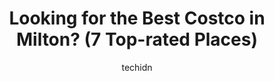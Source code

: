 ---
layout: ampstory
image: https://i0.wp.com/www.auto.or.id/wp-content/uploads/2023/06/costco-wholesale-0-milton-1686326665.jpeg?resize=640,853
author: techidn
featured: false
description: Milton, Ontario, Canada is a haven for Costco enthusiasts, boasting an impressive array of 7 top-notch establishments. Whether youre a seasoned connoisseur or simply curious to explore the 
title: Looking for the Best Costco in Milton? (7 Top-rated Places)
cover:
   title: Looking for the Best Costco in Milton? (7 Top-rated Places)
   subtitle: AUTO.OR.ID
   background: https://www.auto.or.id/wp-content/uploads/2023/06/costco-wholesale-0-milton-1686326665.jpeg

pages: 
 - layout: thirds
   top: <h1>#1 Costco Wholesale</h1>
   bottom: "<p>I have been visiting this location for the past 4 years and they are always improving. Workers here are very kind to help and line up at cashier always moves quick. It</p>"
   background: https://www.auto.or.id/wp-content/uploads/2023/06/costco-wholesale-1-milton-1686326666.jpeg
   backgroundblur: true
 - layout: thirds
   top: <h1>#2 Costco Wholesale</h1>
   bottom: "<p>50 Queen Elizabeth Blvd, Toronto, ON M8Z 1M1, Canada</p>"
   background: https://www.auto.or.id/wp-content/uploads/2023/06/costco-wholesale-2-milton-1686326667.jpeg
   cta:
      link: https://www.auto.or.id/looking-for-the-best-costco-in-milton-7-top-rated-places/
      text: Looking for the Best Costco in Milton? (7 Top-rated Places)
 - layout: thirds
   top: <h1>#3 Costco Wholesale</h1>
   bottom: "<p>5900 Rodeo Dr, Mississauga, ON L5R 3S9, Canada</p>"
   background: https://images.unsplash.com/photo-1563059999-9bcd13ce672d?ixlib=rb-4.0.3&ixid=MnwxMjA3fDB8MHxwaG90by1wYWdlfHx8fGVufDB8fHx8&auto=format&fit=crop&w=640&h=853&q=80
   cta:
      link: https://www.auto.or.id/looking-for-the-best-costco-in-milton-7-top-rated-places/
      text: Looking for the Best Costco in Milton? (7 Top-rated Places)
 - layout: thirds
   top: <h1>#4 Costco Wholesale</h1>
   bottom: "<p>100 Legend Ct, Hamilton, ON L9K 1J3, Canada</p>"
   background: https://images.unsplash.com/photo-1620547316190-289b3899e010?ixlib=rb-4.0.3&ixid=MnwxMjA3fDB8MHxwaG90by1wYWdlfHx8fGVufDB8fHx8&auto=format&fit=crop&w=640&h=853&q=80
   cta:
      link: https://www.auto.or.id/looking-for-the-best-costco-in-milton-7-top-rated-places/
      text: Looking for the Best Costco in Milton? (7 Top-rated Places)
 - layout: thirds
   top: <h1>#5 Costco</h1>
   bottom: "<p>3180 Laird Rd, Mississauga, ON L5L 6A5, Canada</p>"
   background: https://images.unsplash.com/photo-1632275231320-f1bc3a16a414?ixlib=rb-4.0.3&ixid=MnwxMjA3fDB8MHxwaG90by1wYWdlfHx8fGVufDB8fHx8&auto=format&fit=crop&w=640&h=853&q=80
   cta:
      link: https://www.auto.or.id/looking-for-the-best-costco-in-milton-7-top-rated-places/
      text: Looking for the Best Costco in Milton? (7 Top-rated Places)
 - layout: thirds
   top: <h1>#6 Costco Wholesale</h1>
   bottom: "<p>100 Billy Bishop Way, Toronto, ON M3K 2C8, Canada</p>"
   background: https://images.unsplash.com/photo-1554708893-e11aa45b9bbf?ixlib=rb-4.0.3&ixid=MnwxMjA3fDB8MHxwaG90by1wYWdlfHx8fGVufDB8fHx8&auto=format&fit=crop&w=640&h=853&q=80
   cta:
      link: https://www.auto.or.id/looking-for-the-best-costco-in-milton-7-top-rated-places/
      text: Looking for the Best Costco in Milton? (7 Top-rated Places)
 - layout: thirds
   top: <h1>#7 Costco Wholesale</h1>
   bottom: "<p>71 Colossus Dr, Vaughan, ON L4L 9J8, Canada</p>"
   background: https://images.unsplash.com/photo-1617498115500-a71a00d2f6c3?ixlib=rb-4.0.3&ixid=MnwxMjA3fDB8MHxwaG90by1wYWdlfHx8fGVufDB8fHx8&auto=format&fit=crop&w=640&h=853&q=80
   cta:
      link: https://www.auto.or.id/looking-for-the-best-costco-in-milton-7-top-rated-places/
      text: Looking for the Best Costco in Milton? (7 Top-rated Places)
 - layout: thirds
   middle: Continue reading...
   background: https://images.unsplash.com/photo-1502158895-0d817974dfaf?ixlib=rb-4.0.3&ixid=MnwxMjA3fDB8MHxwaG90by1wYWdlfHx8fGVufDB8fHx8&auto=format&fit=crop&w=640&h=853&q=80
   cta:
      link: https://www.auto.or.id/looking-for-the-best-costco-in-milton-7-top-rated-places/
      text: Looking for the Best Costco in Milton? (7 Top-rated Places)

---